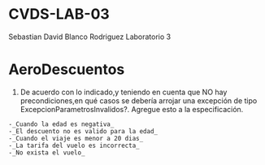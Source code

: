 # CVDS-LAB-03
Sebastian David Blanco Rodriguez
Laboratorio 3

# AeroDescuentos

  1. De acuerdo con lo indicado,y teniendo en cuenta que NO hay precondiciones,en qué casos se debería arrojar una excepción de tipo ExcepcionParametrosInvalidos?. Agregue esto a la especificación.
 
    -_Cuando la edad es negativa_
    -_El descuento no es valido para la edad_
    -_Cuando el viaje es menor a 20 dias_
    -_La tarifa del vuelo es incorrecta_
    -_No exista el vuelo_
